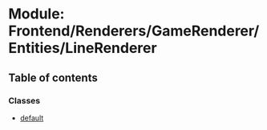 # Module: Frontend/Renderers/GameRenderer/Entities/LineRenderer

## Table of contents

### Classes

- [default](../classes/Frontend_Renderers_GameRenderer_Entities_LineRenderer.default.md)
